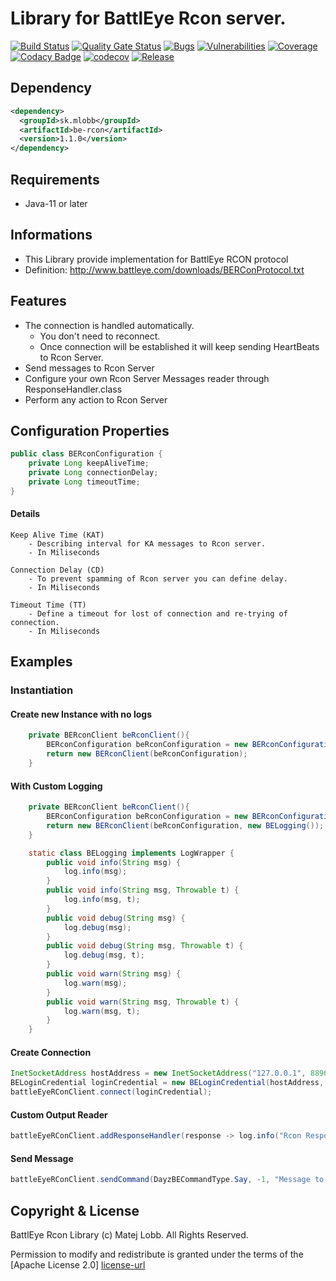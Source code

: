 # Library for BattlEye Rcon server.

[![Build Status](https://circleci.com/gh/Matej-Lobb/java-be-rcon.svg?style=svg)](https://circleci.com/gh/Matej-Lobb/java-be-rcon)
[![Quality Gate Status](https://sonarcloud.io/api/project_badges/measure?project=mlobb_java-be-rcon&metric=alert_status)](https://sonarcloud.io/dashboard?id=mlobb_java-be-rcon)
[![Bugs](https://sonarcloud.io/api/project_badges/measure?project=mlobb_java-be-rcon&metric=bugs)](https://sonarcloud.io/dashboard?id=mlobb_java-be-rcon)
[![Vulnerabilities](https://sonarcloud.io/api/project_badges/measure?project=mlobb_java-be-rcon&metric=vulnerabilities)](https://sonarcloud.io/dashboard?id=mlobb_java-be-rcon)
[![Coverage](https://sonarcloud.io/api/project_badges/measure?project=mlobb_java-be-rcon&metric=coverage)](https://sonarcloud.io/dashboard?id=mlobb_java-be-rcon)
[![Codacy Badge](https://api.codacy.com/project/badge/Grade/4ca219fae1c04a89924f25da3712fce5)](https://app.codacy.com/app/mlobb/java-be-rcon?utm_source=github.com&utm_medium=referral&utm_content=mlobb/java-be-rcon&utm_campaign=Badge_Grade_Dashboard)
[![codecov](https://codecov.io/gh/mlobb/java-be-rcon/branch/develop/graph/badge.svg)](https://codecov.io/gh/mlobb/java-be-rcon)
[![Release](https://img.shields.io/github/v/release/mlobb/java-be-rcon)](https://github.com/mlobb/java-be-rcon/releases)

## Dependency
``` xml
<dependency>
  <groupId>sk.mlobb</groupId>
  <artifactId>be-rcon</artifactId>
  <version>1.1.0</version>
</dependency>
```
## Requirements
* Java-11 or later

## Informations
* This Library provide implementation for BattlEye RCON protocol
* Definition: http://www.battleye.com/downloads/BERConProtocol.txt

## Features
* The connection is handled automatically.
    * You don't need to reconnect. 
    * Once connection will be established it will keep sending HeartBeats to Rcon Server.
* Send messages to Rcon Server
* Configure your own Rcon Server Messages reader through ResponseHandler.class
* Perform any action to Rcon Server

## Configuration Properties
```java
public class BERconConfiguration {
    private Long keepAliveTime;
    private Long connectionDelay;
    private Long timeoutTime;
}
```
#### Details
```
Keep Alive Time (KAT) 
    - Describing interval for KA messages to Rcon server.
    - In Miliseconds

Connection Delay (CD)
    - To prevent spamming of Rcon server you can define delay.
    - In Miliseconds

Timeout Time (TT)
    - Define a timeout for lost of connection and re-trying of connection.
    - In Miliseconds
```

## Examples
### Instantiation
#### Create new Instance with no logs
```java
    private BERconClient beRconClient(){
        BERconConfiguration beRconConfiguration = new BERconConfiguration();
        return new BERconClient(beRconConfiguration);
    }
```
#### With Custom Logging
```java
    private BERconClient beRconClient(){
        BERconConfiguration beRconConfiguration = new BERconConfiguration();
        return new BERconClient(beRconConfiguration, new BELogging());
    }

    static class BELogging implements LogWrapper {
        public void info(String msg) {
            log.info(msg);
        }
        public void info(String msg, Throwable t) {
            log.info(msg, t);
        }
        public void debug(String msg) {
            log.debug(msg);
        }
        public void debug(String msg, Throwable t) {
            log.debug(msg, t);
        }
        public void warn(String msg) {
            log.warn(msg);
        }
        public void warn(String msg, Throwable t) {
            log.warn(msg, t);
        }
    }
```
#### Create Connection
```java
InetSocketAddress hostAddress = new InetSocketAddress("127.0.0.1", 8896);                
BELoginCredential loginCredential = new BELoginCredential(hostAddress, "password");
battleEyeRConClient.connect(loginCredential);
```

#### Custom Output Reader
```java
battleEyeRConClient.addResponseHandler(response -> log.info("Rcon Response: {}", response));
```

#### Send Message
```java
battleEyeRConClient.sendCommand(DayzBECommandType.Say, -1, "Message to all players !");
```

## Copyright & License
BattlEye Rcon Library (c) Matej Lobb. All Rights Reserved.

Permission to modify and redistribute is granted under the terms of the 
[Apache License 2.0] [license-url]

  [license-url]: https://github.com/DependencyTrack/dependency-track/blob/develop/LICENSE.txt
